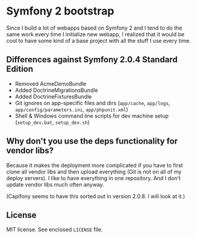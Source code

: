 Symfony 2 bootstrap
===================

Since I build a lot of webapps based on Symfony 2 and I tend to do the same
work every time I initialize new webapp, I realized that it would be cool
to have some kind of a base project with all the stuff I use every time.

Differences against Symfony 2.0.4 Standard Edition
--------------------------------------------------

* Removed AcmeDemoBundle
* Added DoctrineMigrationsBundle
* Added DoctrineFixturesBundle
* Git ignores on app-specific files and dirs (`app/cache`, `app/logs`,
  `app/config/parameters.ini`, `app/phpunit.xml`)
* Shell & Windows command line scripts for dev machine setup (`setup_dev.bat`,
  `setup_dev.sh`)

Why don't you use the deps functionality for vendor libs?
---------------------------------------------------------

Because it makes the deployment more complicated if you have to first
clone all vendor libs and then upload everything (Git is not on all of
my deploy servers). I like to have everything in one repository. And I
don't update vendor libs much often anyway.

(Capifony seems to have this sorted out in version 2.0.8. I will look at it.)

License
-------

MIT license. See enclosed `LICENSE` file.
